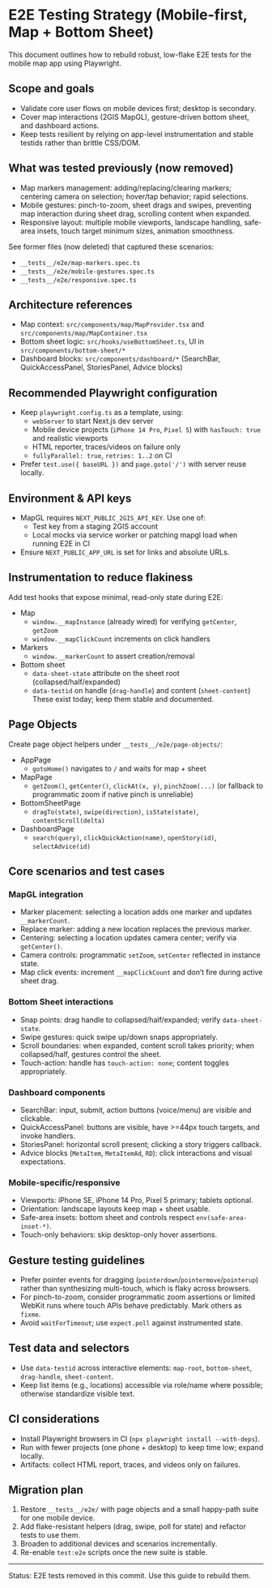 # E2E Testing Strategy (Mobile-first, Map + Bottom Sheet)

This document outlines how to rebuild robust, low-flake E2E tests for the mobile map app using Playwright.

## Scope and goals
- Validate core user flows on mobile devices first; desktop is secondary.
- Cover map interactions (2GIS MapGL), gesture-driven bottom sheet, and dashboard actions.
- Keep tests resilient by relying on app-level instrumentation and stable testids rather than brittle CSS/DOM.

## What was tested previously (now removed)
- Map markers management: adding/replacing/clearing markers; centering camera on selection; hover/tap behavior; rapid selections.
- Mobile gestures: pinch-to-zoom, sheet drags and swipes, preventing map interaction during sheet drag, scrolling content when expanded.
- Responsive layout: multiple mobile viewports, landscape handling, safe-area insets, touch target minimum sizes, animation smoothness.

See former files (now deleted) that captured these scenarios:
- `__tests__/e2e/map-markers.spec.ts`
- `__tests__/e2e/mobile-gestures.spec.ts`
- `__tests__/e2e/responsive.spec.ts`

## Architecture references
- Map context: `src/components/map/MapProvider.tsx` and `src/components/map/MapContainer.tsx`
- Bottom sheet logic: `src/hooks/useBottomSheet.ts`, UI in `src/components/bottom-sheet/*`
- Dashboard blocks: `src/components/dashboard/*` (SearchBar, QuickAccessPanel, StoriesPanel, Advice blocks)

## Recommended Playwright configuration
- Keep `playwright.config.ts` as a template, using:
  - `webServer` to start Next.js dev server
  - Mobile device projects (`iPhone 14 Pro`, `Pixel 5`) with `hasTouch: true` and realistic viewports
  - HTML reporter, traces/videos on failure only
  - `fullyParallel: true`, `retries: 1..2` on CI
- Prefer `test.use({ baseURL })` and `page.goto('/')` with server reuse locally.

## Environment & API keys
- MapGL requires `NEXT_PUBLIC_2GIS_API_KEY`. Use one of:
  - Test key from a staging 2GIS account
  - Local mocks via service worker or patching mapgl load when running E2E in CI
- Ensure `NEXT_PUBLIC_APP_URL` is set for links and absolute URLs.

## Instrumentation to reduce flakiness
Add test hooks that expose minimal, read-only state during E2E:
- Map
  - `window.__mapInstance` (already wired) for verifying `getCenter`, `getZoom`
  - `window.__mapClickCount` increments on click handlers
- Markers
  - `window.__markerCount` to assert creation/removal
- Bottom sheet
  - `data-sheet-state` attribute on the sheet root (collapsed/half/expanded)
  - `data-testid` on handle (`drag-handle`) and content (`sheet-content`)
These exist today; keep them stable and documented.

## Page Objects
Create page object helpers under `__tests__/e2e/page-objects/`:
- AppPage
  - `gotoHome()` navigates to `/` and waits for map + sheet
- MapPage
  - `getZoom()`, `getCenter()`, `clickAt(x, y)`, `pinchZoom(...)` (or fallback to programmatic zoom if native pinch is unreliable)
- BottomSheetPage
  - `dragTo(state)`, `swipe(direction)`, `isState(state)`, `contentScroll(delta)`
- DashboardPage
  - `search(query)`, `clickQuickAction(name)`, `openStory(id)`, `selectAdvice(id)`

## Core scenarios and test cases

### MapGL integration
- Marker placement: selecting a location adds one marker and updates `__markerCount`.
- Replace marker: adding a new location replaces the previous marker.
- Centering: selecting a location updates camera center; verify via `getCenter()`.
- Camera controls: programmatic `setZoom`, `setCenter` reflected in instance state.
- Map click events: increment `__mapClickCount` and don’t fire during active sheet drag.

### Bottom Sheet interactions
- Snap points: drag handle to collapsed/half/expanded; verify `data-sheet-state`.
- Swipe gestures: quick swipe up/down snaps appropriately.
- Scroll boundaries: when expanded, content scroll takes priority; when collapsed/half, gestures control the sheet.
- Touch-action: handle has `touch-action: none`; content toggles appropriately.

### Dashboard components
- SearchBar: input, submit, action buttons (voice/menu) are visible and clickable.
- QuickAccessPanel: buttons are visible, have >=44px touch targets, and invoke handlers.
- StoriesPanel: horizontal scroll present; clicking a story triggers callback.
- Advice blocks (`MetaItem`, `MetaItemAd`, `RD`): click interactions and visual expectations.

### Mobile-specific/responsive
- Viewports: iPhone SE, iPhone 14 Pro, Pixel 5 primary; tablets optional.
- Orientation: landscape layouts keep map + sheet usable.
- Safe-area insets: bottom sheet and controls respect `env(safe-area-inset-*)`.
- Touch-only behaviors: skip desktop-only hover assertions.

## Gesture testing guidelines
- Prefer pointer events for dragging (`pointerdown`/`pointermove`/`pointerup`) rather than synthesizing multi-touch, which is flaky across browsers.
- For pinch-to-zoom, consider programmatic zoom assertions or limited WebKit runs where touch APIs behave predictably. Mark others as `fixme`.
- Avoid `waitForTimeout`; use `expect.poll` against instrumented state.

## Test data and selectors
- Use `data-testid` across interactive elements: `map-root`, `bottom-sheet`, `drag-handle`, `sheet-content`.
- Keep list items (e.g., locations) accessible via role/name where possible; otherwise standardize visible text.

## CI considerations
- Install Playwright browsers in CI (`npx playwright install --with-deps`).
- Run with fewer projects (one phone + desktop) to keep time low; expand locally.
- Artifacts: collect HTML report, traces, and videos only on failures.

## Migration plan
1. Restore `__tests__/e2e/` with page objects and a small happy-path suite for one mobile device.
2. Add flake-resistant helpers (drag, swipe, poll for state) and refactor tests to use them.
3. Broaden to additional devices and scenarios incrementally.
4. Re-enable `test:e2e` scripts once the new suite is stable.

---

Status: E2E tests removed in this commit. Use this guide to rebuild them.
